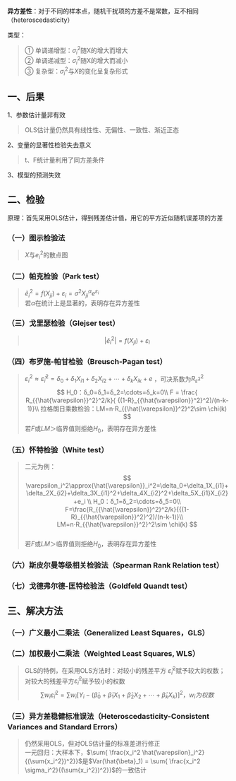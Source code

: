 



**异方差性**：对于不同的样本点，随机干扰项的方差不是常数，互不相同（heteroscedasticity）

类型：
> ① 单调递增型：$\sigma_i^2$随X的增大而增大  
> ② 单调递减型：$\sigma_i^2$随X的增大而减小  
> ③ 复杂型：$\sigma_i^2$与$X$的变化呈复杂形式

## 一、后果
1、参数估计量非有效
> OLS估计量仍然具有线性性、无偏性、一致性、渐近正态

2、变量的显著性检验失去意义
> t、F统计量利用了同方差条件


3、模型的预测失效

## 二、检验
原理：首先采用OLS估计，得到残差估计值，用它的平方近似随机误差项的方差

### （一）图示检验法

> $X$与$e_i^2$的散点图

### （二）帕克检验（Park test）

> $\tilde{e} _i^2 =f(X_{ji})+\varepsilon_{i} =\sigma^2X_{ji}^\alpha e^{\varepsilon_i}$  
> 若$\alpha$在统计上是显著的，表明存在异方差性

### （三）戈里瑟检验（Glejser test）

> $$
> \left|{\widetilde{e}}_i^2\right| =f\left(X_{ji}\right)+\varepsilon_i
> $$

### （四）布罗施-帕甘检验（Breusch-Pagan test）

> $\varepsilon_i^2\approx{\hat{\varepsilon}}_i^2=\delta_0+\delta_1X_{i1}+\delta_2X_{i2}+\cdots+\delta_kX_{ik}+e$ ，可决系数为$R_{{\hat{\varepsilon}}^2}^2$  
> $$
> H_0：δ_0=δ_1=δ_2=\cdots=δ_k=0\\ F =  \frac{ R_{{\hat{\varepsilon}}^2}^2/k}{    {(1-R}_{{\hat{\varepsilon}}^2}^2)/(n-k-1)}\\ 拉格朗日乘数检验：LM=n⋅R_{{\hat{\varepsilon}}^2}^2\sim \chi(k) 
> $$
> 若$F$或$LM$＞临界值则拒绝$H_0$，表明存在异方差性

### （五）怀特检验（White test）

> 二元为例： 
> $$
> \varepsilon_i^2\approx{\hat{\varepsilon}}_i^2=\delta_0+\delta_1X_{i1}+\delta_2X_{i2}+\delta_3X_{i1}^2+\delta_4X_{i2}^2+\delta_5X_{i1}X_{i2}+e_i \\ H_0：δ_1=δ_2=\cdots=δ_5=0\\ F=\frac{R_{{\hat{\varepsilon}}^2}^2/k}{{(1-R}_{{\hat{\varepsilon}}^2}^2)/(n-k-1)}\\ LM=n⋅R_{{\hat{\varepsilon}}^2}^2\sim \chi(k)
> $$  
> 若$F$或$LM$＞临界值则拒绝$H_0$，表明存在异方差性

### （六）斯皮尔曼等级相关检验法（Spearman Rank Relation test）

### （七）戈德弗尔德-匡特检验法（Goldfeld Quandt test）

## 三、解决方法

### （一）广义最小二乘法（Generalized Least Squares，GLS）

### （二）加权最小二乘法（Weighted Least Squares, WLS）

> GLS的特例，在采用OLS方法时：对较小的残差平方 $\hat{\varepsilon}_i^2$赋予较大的权数；对较大的残差平方$\hat{\varepsilon}_i^2$赋予较小的权数
> $$
> \sum{w_i \hat{\varepsilon}_i^2}=\sum{w_i\left[Y_i-(\hat{\beta}_0+\hat{\beta}_1 X_1 + \hat{\beta}_2 X_2 +\cdots+\hat{\beta}_k X_k)\right]^2}，w_i为权数
> $$

### （三）异方差稳健标准误法（Heteroscedasticity-Consistent Variances and Standard Errors）

> 仍然采用OLS，但对OLS估计量的标准差进行修正  
> 一元回归：大样本下，$\sum{ \frac{x_i^2 \hat{\varepsilon}_i^2}{(\sum{x_i^2})^2}}$是$Var(\hat{\beta}_1) = \sum{ \frac{x_i^2 \sigma_i^2}{(\sum{x_i^2})^2}}$的一致估计


